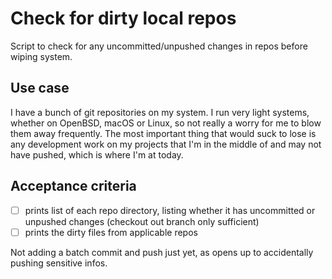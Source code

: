 # Check for dirty local repos

Script to check for any uncommitted/unpushed changes in repos before wiping system.

## Use case

I have a bunch of git repositories on my system. I run very light systems, whether on OpenBSD, macOS or Linux, so not really a worry for me to blow them away frequently. The most important thing that would suck to lose is any development work on my projects that I'm in the middle of and may not have pushed, which is where I'm at today.

## Acceptance criteria

 - [ ] prints list of each repo directory, listing whether it has uncommitted or unpushed changes (checkout out branch only sufficient)
 - [ ] prints the dirty files from applicable repos

Not adding a batch commit and push just yet, as opens up to accidentally pushing sensitive infos.

